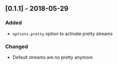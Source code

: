 ## [0.1.1] - 2018-05-29

### Added
- `options.pretty` option to activate pretty streams

### Changed
- Default streams are no pretty anymore
